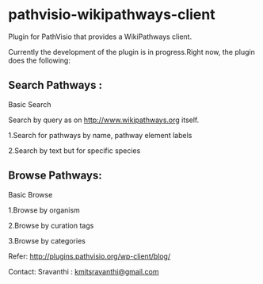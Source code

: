 pathvisio-wikipathways-client
=============================

Plugin for PathVisio that provides a WikiPathways client.

Currently the development of the plugin is in progress.Right now, the plugin does the following:



Search Pathways :
-----------------

Basic Search

Search by query as on http://www.wikipathways.org itself.

1.Search for pathways by name, pathway element labels

2.Search by text but for specific species

Browse Pathways:
----------------

Basic Browse

1.Browse by organism

2.Browse by curation tags

3.Browse by categories


Refer: http://plugins.pathvisio.org/wp-client/blog/

Contact: Sravanthi : kmitsravanthi@gmail.com

